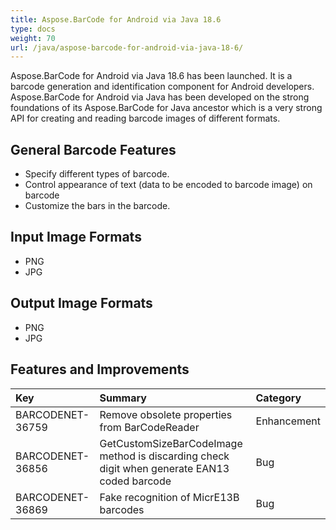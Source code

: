 ```yaml
---
title: Aspose.BarCode for Android via Java 18.6
type: docs
weight: 70
url: /java/aspose-barcode-for-android-via-java-18-6/
---
```


Aspose.BarCode for Android via Java 18.6 has been launched. It is a barcode generation and identification component for Android developers. Aspose.BarCode for Android via Java has been developed on the strong foundations of its Aspose.BarCode for Java ancestor which is a very strong API for creating and reading barcode images of different formats.
## **General Barcode Features**
- Specify different types of barcode.
- Control appearance of text (data to be encoded to barcode image) on barcode
- Customize the bars in the barcode.
## **Input Image Formats**
- PNG
- JPG
## **Output Image Formats**
- PNG
- JPG
## **Features and Improvements**

|**Key**|**Summary**|**Category**|
| :- | :- | :- |
|BARCODENET-36759|Remove obsolete properties from BarCodeReader|Enhancement|
|BARCODENET-36856|GetCustomSizeBarCodeImage method is discarding check digit when generate EAN13 coded barcode|Bug|
|BARCODENET-36869|Fake recognition of MicrE13B barcodes|Bug|

